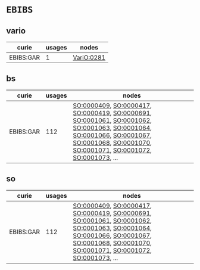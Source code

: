 # `EBIBS`

## vario

| curie     |   usages | nodes                                           |
|-----------|----------|-------------------------------------------------|
| EBIBS:GAR |        1 | [VariO:0281](https://bioregistry.io/VariO:0281) |

## bs

| curie     |   usages | nodes                                                                                                                                                                                                                                                                                                                                                                                                                                                                                                                                                                                                                                                                                                                                                              |
|-----------|----------|--------------------------------------------------------------------------------------------------------------------------------------------------------------------------------------------------------------------------------------------------------------------------------------------------------------------------------------------------------------------------------------------------------------------------------------------------------------------------------------------------------------------------------------------------------------------------------------------------------------------------------------------------------------------------------------------------------------------------------------------------------------------|
| EBIBS:GAR |      112 | [SO:0000409](https://bioregistry.io/SO:0000409), [SO:0000417](https://bioregistry.io/SO:0000417), [SO:0000419](https://bioregistry.io/SO:0000419), [SO:0000691](https://bioregistry.io/SO:0000691), [SO:0001061](https://bioregistry.io/SO:0001061), [SO:0001062](https://bioregistry.io/SO:0001062), [SO:0001063](https://bioregistry.io/SO:0001063), [SO:0001064](https://bioregistry.io/SO:0001064), [SO:0001066](https://bioregistry.io/SO:0001066), [SO:0001067](https://bioregistry.io/SO:0001067), [SO:0001068](https://bioregistry.io/SO:0001068), [SO:0001070](https://bioregistry.io/SO:0001070), [SO:0001071](https://bioregistry.io/SO:0001071), [SO:0001072](https://bioregistry.io/SO:0001072), [SO:0001073](https://bioregistry.io/SO:0001073), ... |

## so

| curie     |   usages | nodes                                                                                                                                                                                                                                                                                                                                                                                                                                                                                                                                                                                                                                                                                                                                                              |
|-----------|----------|--------------------------------------------------------------------------------------------------------------------------------------------------------------------------------------------------------------------------------------------------------------------------------------------------------------------------------------------------------------------------------------------------------------------------------------------------------------------------------------------------------------------------------------------------------------------------------------------------------------------------------------------------------------------------------------------------------------------------------------------------------------------|
| EBIBS:GAR |      112 | [SO:0000409](https://bioregistry.io/SO:0000409), [SO:0000417](https://bioregistry.io/SO:0000417), [SO:0000419](https://bioregistry.io/SO:0000419), [SO:0000691](https://bioregistry.io/SO:0000691), [SO:0001061](https://bioregistry.io/SO:0001061), [SO:0001062](https://bioregistry.io/SO:0001062), [SO:0001063](https://bioregistry.io/SO:0001063), [SO:0001064](https://bioregistry.io/SO:0001064), [SO:0001066](https://bioregistry.io/SO:0001066), [SO:0001067](https://bioregistry.io/SO:0001067), [SO:0001068](https://bioregistry.io/SO:0001068), [SO:0001070](https://bioregistry.io/SO:0001070), [SO:0001071](https://bioregistry.io/SO:0001071), [SO:0001072](https://bioregistry.io/SO:0001072), [SO:0001073](https://bioregistry.io/SO:0001073), ... |

